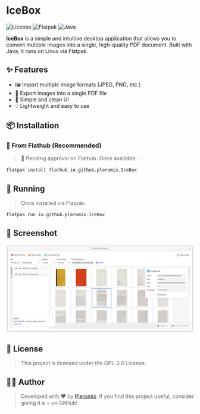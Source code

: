 # IceBox

![License](https://img.shields.io/github/license/pleromix/icebox)
![Flatpak](https://img.shields.io/badge/flatpak-available-blue)
![Java](https://img.shields.io/badge/java-21-orange)

**IceBox** is a simple and intuitive desktop application that allows you to convert multiple images into a single,
high-quality PDF document. Built with Java, it runs on Linux via Flatpak.

## ✨ Features

- 🖼️ Import multiple image formats (JPEG, PNG, etc.)
- 📄 Export images into a single PDF file
- 🎨 Simple and clean UI
- 💡 Lightweight and easy to use

## 📦 Installation

### 🔹 From Flathub (Recommended)

> 🚧 Pending approval on Flathub. Once available:

```bash
flatpak install flathub io.github.pleromix.IceBox
```

## 🚀 Running

> Once installed via Flatpak:

```bash
flatpak run io.github.pleromix.IceBox
```

## 📸 Screenshot

![App Screenshot](https://raw.githubusercontent.com/pleromix/icebox/main/screenshots/image_1.png)

## 📄 License

> This project is licensed under the GPL-3.0 License.

## 👨‍💻 Author

> Developed with ❤️ by [Pleromix](https://github.com/pleromix).
> If you find this project useful, consider giving it a ⭐ on GitHub!

